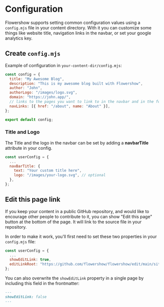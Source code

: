 # Configuration

Flowershow supports setting common configuration values using a `config.mjs` file in your content directory. With it you can customize some things like website title, navigation links in the navbar, or set your google analytics key.

## Create `config.mjs`

Example of configuration in `your-content-dir/config.mjs`:

```js
const config = {
  title: "My Awesome Blog",
  description: "This is my awesome blog built with Flowershow",
  author: "John",
  authorLogo: "/images/logo.svg",
  domain: "https://john.app/",
  // links to the pages you want to link to in the navbar and in the footer
  navLinks: [{ href: "/about", name: "About" }],
};

export default config;
```

### Title and Logo

The Title and the logo in the navbar can be set by adding a **navbarTitle** attribute in your config.

```js
const userConfig = {
  ...
  navBarTitle: {
    text: "Your custom title here",
    logo: "/images/your-logo.svg", // optional
  },
};
```

## Edit this page link

If you keep your content in a public GitHub repository, and would like to encourage other people to contribute to it, you can show "Edit this page" button at the bottom of the page. It will link to the source file in your repository.

In order to make it work, you'll first need to set these two properties in your `config.mjs` file:

```js
const userConfig = {
  ...
  showEditLink: true,
  editLinkRoot: "https://github.com/flowershow/flowershow/edit/main/site",
};
```

You can also overwrite the `showEditLink` property in a single page by including this field in the frontmatter:

```md
---
showEditLink: false
---
```
